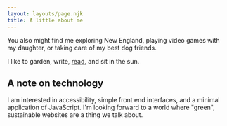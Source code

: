 ```yaml
---
layout: layouts/page.njk
title: A little about me
---
```


You also might find me exploring New England, playing video games with my daughter, or taking care of my best dog friends.

I like to garden, write, [read](/bookshelf), and sit in the sun.

## A note on technology

I am interested in accessibility, simple front end interfaces, and a minimal application of JavaScript. I'm looking forward to a world where "green", sustainable websites are a thing we talk about.
